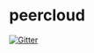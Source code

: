 # peercloud

[![Gitter](https://badges.gitter.im/Join%20Chat.svg)](https://gitter.im/naphaso/peercloud?utm_source=badge&utm_medium=badge&utm_campaign=pr-badge&utm_content=badge)